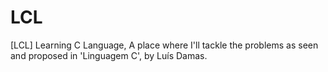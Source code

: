 LCL
===

[LCL] Learning C Language, 
A place where I'll tackle the problems as seen and proposed in 'Linguagem C', by Luís Damas.

